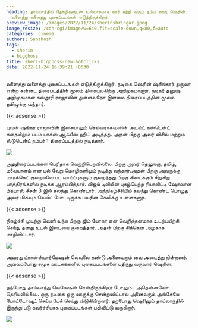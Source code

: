 ```yaml
---
heading: தாய்லாந்தில் தோழிகளுடன் உல்லாசமாக ஊர் சுற்றி வரும் நம்ம ஊரு ஷெரின்.
  வளைத்து வளைத்து புகைப்படங்கள் எடுத்திருக்கிறார்.
preview_image: /images/2022/11/24/sherinshringar.jpeg
image_resize: /cdn-cgi/image/w=640,fit=scale-down,q=80,f=auto
categories: cinema
authors: Santhosh
tags:
  - sherin
  - biggboss
title: sheri-biggboss-new-hotclicks
date: 2022-11-24 16:39:21 +0530
---
```

வளைத்து வளைத்து புகைப்படங்கள் எடுத்திருக்கிறார்.
நடிகை ஷெரின் ஷ்ரிங்கார்.துருவா என்ற கன்னட திரைபடத்தின் மூலம் திரையுலகிற்கு அறிமுகமானார். நடிகர் தனுஷ் அறிமுகமான கஸ்தூரி ராஜாவின் துள்ளவதோ இளமை திரைப்படத்தின் மூலம் தமிழுக்கு வந்தார்.

{{< adsense >}}


யுவன் ஷங்கர் ராஜாவின் இசையாலும் செல்வராகவனின் அடல்ட் கன்டென்ட் கதையிலும் படம் பாக்ஸ் ஆஃபீஸ் ஹிட் அடித்தது. அதன் பிறகு அவர் விசில் மற்றும் ஸ்டுடென்ட் நம்பர் 1 திரைப்படத்தில் நடித்தார்.


![](/images/2022/11/24/sheri-biggboss-new-hotclicks44.jpeg)

அத்திரைப்படங்கள் பெரிதாக வெற்றிபெறவில்லை. பிறகு அவர் தெலுங்கு, தமிழ், மலையாளம் என பல் வேறு மொழிகளிலும் நடித்து வந்தார்.அதன் பிறகு அவருக்கு மார்க்கெட் குறையவே பட வாய்ப்புகளும் குறைந்தது.பிறகு கிடைக்கும் சிறுசிறு பாத்திரங்களில் நடிக்க ஆரம்பித்தார். விஜய் டிவியின் புகழ்பெற்ற ரியாலிட்டி ஷோவான பிக்பாஸ் சீசன் 3 இல் கலந்து கொண்டார்.
அந்நிகழ்ச்சியில் கலந்து கொண்ட பொழுது அவர் மிகவும் வெயிட் போட்டிருக்க பலரின் கேலிக்கு உள்ளானார். 

{{< adsense >}}

நிகழ்ச்சி முடிந்து வெளி வந்த பிறகு  ஜிம் யோகா என வெறித்தனமாக உடற்பயிற்சி செய்து தனது உடல் இடையை குறைத்தார். அதன் பிறகு சிக்கென அழகாக மாறிவிட்டார். 

![](/images/2022/11/24/sheri-biggboss-new-hotclicks22.jpeg)

அவரது ட்ரான்ஸ்பார்மேஷன்  லெவலை கண்டு அனைவரும் வை அடைத்து நின்றனர். 
அவ்வப்போது சமூக ஊடகங்களில் புகைப்படங்களை பதிந்து வருவார் ஷெரின்.

{{< adsense >}}

தற்போது தாய்லாந்து வெகேஷன் சென்றிருக்கிறார் போலும்.. அதென்னவோ தெரியவில்லை.. ஒரு நடிகை ஒரு ஊருக்கு சென்றுவிட்டால் அனைவரும் அங்கேயே போட்டோஷுட் செய்ய பேக் செய்து விடுகின்றனர். தற்போது ஷெரினும் தாய்லாந்தில் இருந்து படு கவர்ச்சியாக புகைப்படங்கள் பதிவிட்டு வருகிறார்.

![](/images/2022/11/24/sheri-biggboss-new-hotclicks.jpeg)